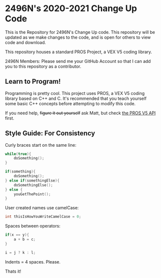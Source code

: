 # 2496N's 2020-2021 Change Up Code

This is the Repository for 2496N's Change Up code. This repository will be updated as we make changes to the code, and is open for others to view code and download.

This repository houses a standard PROS Project, a VEX V5 coding library.

2496N Members: Please send me your GitHub Account so that I can add you to this repository as a contributor.

## Learn to Program!

Programming is pretty cool. This project uses PROS, a VEX V5 coding library based on C++ and C. It's recommended that you teach yourself some basic C++ concepts before attempting to modify this code. 

If you need help, ~~figure it out yourself~~ ask Matt, but check [the PROS V5 API](https://pros.cs.purdue.edu/v5/api/index.html) first.

## Style Guide: For Consistency

Curly braces start on the same line:
```cpp
while(true){
    doSomething();
}

if(something){
    doSomething();
} else if(somethingElse){
    doSomethingElse();
} else {
    youGetThePoint();
}
```
User created names use camelCase:
```cpp
int thisIsHowYouWriteCamelCase = 0;
```
Spaces between operators:
```cpp
if(x == y){
    a + b = c;
}

i = j ? k : l;
```
Indents = 4 spaces. Please.

Thats it!
